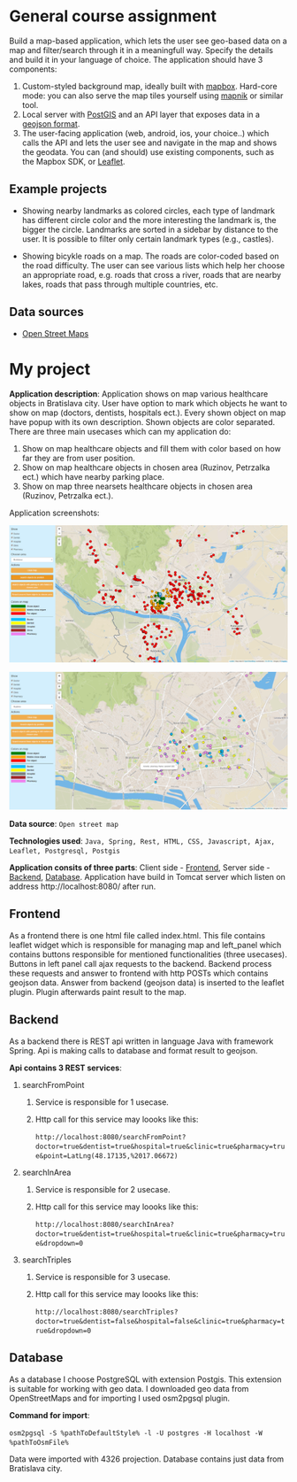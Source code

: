 # General course assignment

Build a map-based application, which lets the user see geo-based data on a map and filter/search through it in a meaningfull way. Specify the details and build it in your language of choice. The application should have 3 components:

1. Custom-styled background map, ideally built with [mapbox](http://mapbox.com). Hard-core mode: you can also serve the map tiles yourself using [mapnik](http://mapnik.org/) or similar tool.
2. Local server with [PostGIS](http://postgis.net/) and an API layer that exposes data in a [geojson format](http://geojson.org/).
3. The user-facing application (web, android, ios, your choice..) which calls the API and lets the user see and navigate in the map and shows the geodata. You can (and should) use existing components, such as the Mapbox SDK, or [Leaflet](http://leafletjs.com/).

## Example projects

- Showing nearby landmarks as colored circles, each type of landmark has different circle color and the more interesting the landmark is, the bigger the circle. Landmarks are sorted in a sidebar by distance to the user. It is possible to filter only certain landmark types (e.g., castles).

- Showing bicykle roads on a map. The roads are color-coded based on the road difficulty. The user can see various lists which help her choose an appropriate road, e.g. roads that cross a river, roads that are nearby lakes, roads that pass through multiple countries, etc.

## Data sources

- [Open Street Maps](https://www.openstreetmap.org/)

# My project

**Application description**: Application shows on map various healthcare objects in Bratislava city. 
User have option to mark which objects he want to show on map (doctors, dentists, hospitals ect.).
Every shown object on map have popup with its own description. Shown objects are color separated.
There are three main usecases which can my application do:

1. Show on map healthcare objects and fill them with color based on how far they are from user position.
2. Show on map healthcare objects in chosen area (Ruzinov, Petrzalka ect.) which have nearby parking place.
3. Show on map three nearsets healthcare objects in chosen area (Ruzinov, Petrzalka ect.).

Application screenshots:

![Screenshot](scr1.png)

![Screenshot](scr2.png)

**Data source**: `Open street map`

**Technologies used**: `Java, Spring, Rest, HTML, CSS, Javascript, Ajax, Leaflet, Postgresql, Postgis`

**Application consits of three parts**: Client side - [Frontend](#frontend), Server side - [Backend](#backend), [Database](#database).
Application have build in Tomcat server which listen on address http://localhost:8080/ after run.

## Frontend
As a frontend there is one html file called index.html. 
This file contains leaflet widget which is responsible for managing map and left_panel which contains buttons responsible for mentioned functionalities (three usecases).
Buttons in left panel call ajax requests to the backend. Backend process these requests and answer to frontend with http POSTs which contains geojson data. 
Answer from backend (geojson data) is inserted to the leaflet plugin. Plugin afterwards paint result to the map.

## Backend
As a backend there is REST api written in language Java with framework Spring.
Api is making calls to database and format result to geojson.

**Api contains 3 REST services**:
1. searchFromPoint
	1. Service is responsible for 1 usecase.
	2. Http call for this service may loooks like this:
	
		`http://localhost:8080/searchFromPoint?doctor=true&dentist=true&hospital=true&clinic=true&pharmacy=true&point=LatLng(48.17135,%2017.06672)`
2. searchInArea
	1. Service is responsible for 2 usecase.
	2. Http call for this service may loooks like this:
	
		`http://localhost:8080/searchInArea?doctor=true&dentist=true&hospital=true&clinic=true&pharmacy=true&dropdown=0`
3. searchTriples  
	1. Service is responsible for 3 usecase.
	2. Http call for this service may loooks like this:
	
		`http://localhost:8080/searchTriples?doctor=true&dentist=false&hospital=false&clinic=true&pharmacy=true&dropdown=0`

## Database
As a database I choose PostgreSQL with extension Postgis. This extension is suitable for working with geo data.
I downloaded geo data from OpenStreetMaps and for importing I used osm2pgsql plugin. 

**Command for import**:

`osm2pgsql -S %pathToDefaultStyle% -l -U postgres -H localhost -W %pathToOsmFile%`

Data were imported with 4326 projection. Database contains just data from Bratislava city.


